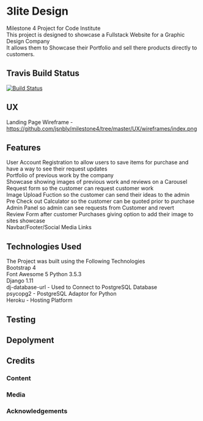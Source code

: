 # 3lite Design  
Milestone 4 Project for Code Institute  
This project is designed to showcase a Fullstack Website for a Graphic Design Company  
It allows them to Showcase their Portfolio and sell there products directly to customers.  

## Travis Build Status  
[![Build Status](https://travis-ci.com/jsnbly/milestone4.svg?branch=master)](https://travis-ci.com/jsnbly/milestone4)  

## UX  

Landing Page Wireframe -  https://github.com/jsnbly/milestone4/tree/master/UX/wireframes/index.png   



## Features  
User Account Registration to allow users to save items for purchase and have a way to see their request updates  
Portfolio of previous work by the company  
Showcase showing images of previous work and reviews on a Carousel 
Request form so the customer can request customer work  
Image Upload Fuction so the customer can send their ideas to the admin  
Pre Check out Calculator so the customer can be quoted prior to purchase    
Admin Panel so admin can see requests from Customer and revert  
Review Form after customer Purchases giving option to add their image to sites showcase  
Navbar/Footer/Social Media Links  


## Technologies Used  
The Project was built using the Following Technologies  
Bootstrap 4  
Font Awesome 5
Python 3.5.3  
Django 1.11  
dj-database-url - Used to Connect to PostgreSQL Database    
psycopg2 - PostgreSQL Adaptor for Python  
Heroku - Hosting Platform      


## Testing  

## Depolyment  

## Credits

### Content  

### Media  

### Acknowledgements

